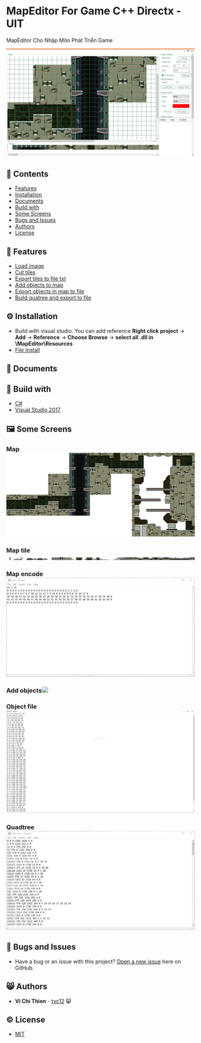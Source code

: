 # MapEditor For Game C++ Directx - UIT
MapEditor Cho Nhập Môn Phát Triển Game

![](MapEditor/Resources/Image/LoadTiles.JPG)
## 📑 Contents
* [Features](#-features)
* [Installation](#-Installation)
* [Documents](#-documents)
* [Build with](#-build-with)
* [Some Screens](#-some-screens)
* [Bugs and Issues](#-bugs-and-issues)
* [Authors](#-authors)
* [License](#-license)
## 📌 Features
* [Load image](#map)
* [Cut tiles](#Map-Tile)
* [Export tiles to file txt](#Map-encode)
* [Add objects to map](#add-objects)
* [Export objects in map to file](#Object-to)
* [Build quatree and export to file](#Quadtree)
## ⚙️ Installation
* Build with visual studio. You can add reference
**Right click project** -> **Add** -> **Reference** -> **Choose Browse** -> **select all .dll in \MapEditor\Resources**
* [File Install](https://github.com/tvc12/MapEditor/releases/download/v1.0.0/Map.Editor.zip)
## 📖 Documents

## 🔧 Build with
* [C#](https://docs.microsoft.com/en-us/dotnet/csharp/)
* [Visual Studio 2017](https://visualstudio.microsoft.com/downloads/)

## 🖼️ Some Screens
### Map![](MapEditor/Resources/Image/level.png)
### Map tile![](MapEditor/Resources/Image/leve2.png)
### Map encode![](MapEditor/Resources/Image/TileTxt.JPG)
### Add objects![](https://raw.githubusercontent.com/tvc12/MapEditor/master/MapEditor/Resources/Image/Load%20Map.JPG)
### Object file![](MapEditor/Resources/Image/Object.JPG)
### Quadtree![](MapEditor/Resources/Image/QuadTree.JPG)
## 🐛 Bugs and Issues
* Have a bug or an issue with this project? [Open a new issue](https://github.com/tvc12/MapEditor/issues/new) here on GitHub.
## 😸 Authors
* **Vi Chi Thien** - [tvc12](https://github.com/tvc12) 😸
## © License
* [MIT](LICENSE)  
